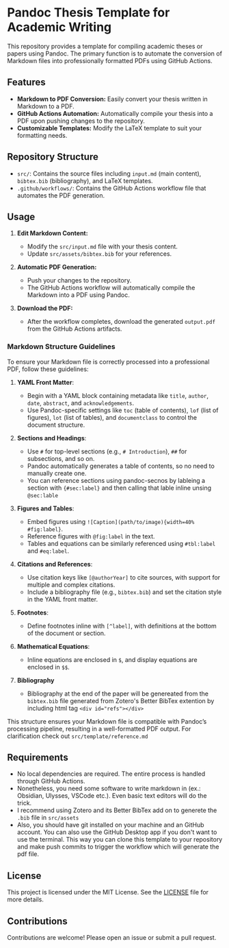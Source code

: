 # Pandoc Thesis Template for Academic Writing

This repository provides a template for compiling academic theses or papers using Pandoc. The primary function is to automate the conversion of Markdown files into professionally formatted PDFs using GitHub Actions.

## Features

- **Markdown to PDF Conversion:** Easily convert your thesis written in Markdown to a PDF.
- **GitHub Actions Automation:** Automatically compile your thesis into a PDF upon pushing changes to the repository.
- **Customizable Templates:** Modify the LaTeX template to suit your formatting needs.

## Repository Structure

- `src/`: Contains the source files including `input.md` (main content), `bibtex.bib` (bibliography), and LaTeX templates.
- `.github/workflows/`: Contains the GitHub Actions workflow file that automates the PDF generation.

## Usage

1. **Edit Markdown Content:**
   - Modify the `src/input.md` file with your thesis content.
   - Update `src/assets/bibtex.bib` for your references.

2. **Automatic PDF Generation:**
   - Push your changes to the repository.
   - The GitHub Actions workflow will automatically compile the Markdown into a PDF using Pandoc.

3. **Download the PDF:**
   - After the workflow completes, download the generated `output.pdf` from the GitHub Actions artifacts.
  
### Markdown Structure Guidelines

To ensure your Markdown file is correctly processed into a professional PDF, follow these guidelines:

1. **YAML Front Matter**:
   - Begin with a YAML block containing metadata like `title`, `author`, `date`, `abstract`, and `acknowledgements`.
   - Use Pandoc-specific settings like `toc` (table of contents), `lof` (list of figures), `lot` (list of tables), and `documentclass` to control the document structure.

2. **Sections and Headings**:
   - Use `#` for top-level sections (e.g., `# Introduction`), `##` for subsections, and so on.
   - Pandoc automatically generates a table of contents, so no need to manually create one.
   - You can reference sections using pandoc-secnos by lableing a section with `{#sec:label}` and then calling that lable inline unsing `@sec:lable`

3. **Figures and Tables**:
   - Embed figures using `![Caption](path/to/image){width=40% #fig:label}`.
   - Reference figures with `@fig:label` in the text.
   - Tables and equations can be similarly referenced using `#tbl:label` and `#eq:label`.

4. **Citations and References**:
   - Use citation keys like `[@authorYear]` to cite sources, with support for multiple and complex citations.
   - Include a bibliography file (e.g., `bibtex.bib`) and set the citation style in the YAML front matter.

5. **Footnotes**:
   - Define footnotes inline with `[^label]`, with definitions at the bottom of the document or section.

6. **Mathematical Equations**:
   - Inline equations are enclosed in `$`, and display equations are enclosed in `$$`.

7. **Bibliography**
   - Bibliography at the end of the paper will be genereated from the `bibtex.bib` file generated from Zotero's Better BibTex extention by including html tag `<div id="refs"></div>`

This structure ensures your Markdown file is compatible with Pandoc’s processing pipeline, resulting in a well-formatted PDF output. For clarification check out `src/template/reference.md`

## Requirements

- No local dependencies are required. The entire process is handled through GitHub Actions.
- Nonetheless, you need some software to write markdown in (ex.: Obsidian, Ulysses, VSCode etc.). Even basic text editors will do the trick.
- I recommend using Zotero and its Better BibTex add on to generete the `.bib` file in `src/assets`
- Also, you should have git installed on your machine and an GitHub account. You can also use the GitHub Desktop app if you don't want to use the terminal. This way you can clone this template to your repository and make push commits to trigger the workflow which will generate the pdf file. 

## License

This project is licensed under the MIT License. See the [LICENSE](LICENSE) file for more details.

## Contributions

Contributions are welcome! Please open an issue or submit a pull request.
